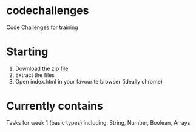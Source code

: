 # codechallenges
Code Challenges for training

# Starting
1. Download the [zip file](https://github.com/BTplc/codechallenges/archive/master.zip)
2. Extract the files
3. Open index.html in your favourite browser (ideally chrome)

# Currently contains
Tasks for week 1 (basic types) including: String, Number, Boolean, Arrays
